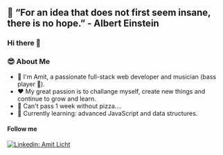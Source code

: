 ## 🧠 “For an idea that does not first seem insane, there is no hope.” - Albert Einstein 

### Hi there 👋

### 😎 About Me

- 🚀  I'm Amit, a passionate full-stack web developer and musician (bass player 💪).
- ❤️ My great passion is to challange myself, create new things and continue to grow and learn.
- 🍕 Can't pass 1 week without pizza....
- 📖  Currently learning: advanced JavaScript and data structures.


#### Follow me
[![Linkedin: Amit Licht](https://img.shields.io/badge/-Amicht-blue?style=flat-square&logo=Linkedin&logoColor=white&link=https://www.linkedin.com/in/amit-licht-212a86239/)](https://www.linkedin.com/in/amit-licht-212a86239/)
